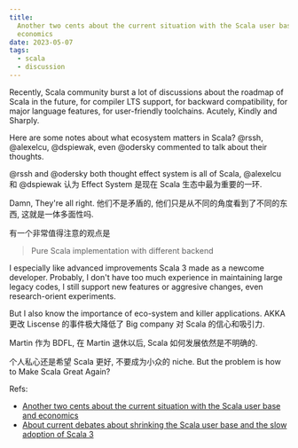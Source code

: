 ```yaml
---
title:
  Another two cents about the current situation with the Scala user base and
  economics
date: 2023-05-07
tags:
  - scala
  - discussion
---
```


Recently, Scala community burst a lot of discussions about the roadmap of Scala
in the future, for compiler LTS support, for backward compatibility, for major
language features, for user-friendly toolchains. Acutely, Kindly and Sharply.

Here are some notes about what ecosystem matters in Scala? @rssh, @alexelcu,
@dspiewak, even @odersky commented to talk about their thoughts.

@rssh and @odersky both thought effect system is all of Scala, @alexelcu 和
@dspiewak 认为 Effect System 是现在 Scala 生态中最为重要的一环.

Damn, They're all right. 他们不是矛盾的, 他们只是从不同的角度看到了不同的东西,
这就是一体多面性吗.

有一个非常值得注意的观点是

> Pure Scala implementation with different backend

I especially like advanced improvements Scala 3 made as a newcome developer.
Probably, I don't have too much experience in maintaining large legacy codes, I
still support new features or aggresive changes, even research-orient
experiments.

But I also know the importance of eco-system and killer applications. AKKA 更改
Liscense 的事件极大降低了 Big company 对 Scala 的信心和吸引力.

Martin 作为 BDFL, 在 Martin 退休以后, Scala 如何发展依然是不明确的.

个人私心还是希望 Scala 更好, 不要成为小众的 niche. But the problem is how to
Make Scala Great Again?

Refs:

- [Another two cents about the current situation with the Scala user base and economics](https://www.reddit.com/r/scala/comments/138l6id/another_two_cents_about_the_current_situation/)
- [About current debates about shrinking the Scala user base and the slow adoption of Scala 3](https://github.com/rssh/notes/blob/master/2023_05_05_two_cents_about_scala_web_development_in_industry.md)
